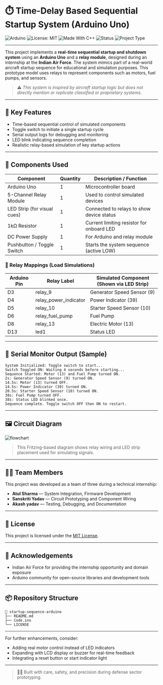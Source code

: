 # ⏱️ Time-Delay Based Sequential Startup System (Arduino Uno)

![Arduino](https://img.shields.io/badge/Platform-Arduino-blue?logo=arduino)
![License: MIT](https://img.shields.io/badge/License-MIT-yellow.svg)
![Made With C++](https://img.shields.io/badge/Made%20with-C++-1f425f.svg)
![Status](https://img.shields.io/badge/Status-Prototype-green)
![Project Type](https://img.shields.io/badge/Application-Defense-lightgrey)

---

This project implements a **real-time sequential startup and shutdown system** using an **Arduino Uno** and a **relay module**, designed during an internship at the **Indian Air Force**. The system mimics part of a real-world aircraft startup sequence for educational and simulation purposes. This prototype model uses relays to represent components such as motors, fuel pumps, and sensors.

> ⚠️ *This system is inspired by aircraft startup logic but does not directly mention or replicate classified or proprietary systems.*

---

## 📌 Key Features

* Time-based sequential control of simulated components
* Toggle switch to initiate a single startup cycle
* Serial output logs for debugging and monitoring
* LED blink indicating sequence completion
* Realistic relay-based simulation of key startup actions

---

## 🧩 Components Used

| Component                   | Quantity | Description / Function                    |
| --------------------------- | -------- | ----------------------------------------- |
| Arduino Uno                 | 1        | Microcontroller board                     |
| 5-Channel Relay Module      | 1        | Used to control simulated devices         |
| LED Strip (for visual cues) | 1        | Connected to relays to show device status |
| 1kΩ Resistor                | 1        | Current limiting resistor for onboard LED |
| DC Power Supply             | 1        | For Arduino and relay module              |
| Pushbutton / Toggle Switch  | 1        | Starts the system sequence (active LOW)   |

### 🔌 Relay Mappings (Load Simulations)

| Arduino Pin | Relay Label             | Simulated Component (Shown via LED Strip) |
| ----------- | ----------------------- | ----------------------------------------- |
| D3          | relay\_9                | Generator Speed Sensor (9)                |
| D4          | relay\_power\_indicator | Power Indicator (39)                      |
| D5          | relay\_10               | Starter Speed Sensor (10)                 |
| D6          | relay\_fuel\_pump       | Fuel Pump                                 |
| D8          | relay\_13               | Electric Motor (13)                       |
| D13         | led1                    | Status LED                                |

---

## 🧪 Serial Monitor Output (Sample)

```
System Initialized: Toggle switch to start...
Switch Toggled ON: Waiting 4 seconds before starting...
Sequence Started: Motor (13) and Fuel Pump turned ON.
2s: Generator Speed Sensor (9) turned ON.
14.5s: Motor (13) turned OFF.
14.5s: Power Indicator (39) turned ON.
20.5s: Starter Speed Sensor (10) turned ON.
38s: Fuel Pump turned OFF.
38s: Status LED blinked once.
Sequence complete. Toggle switch OFF then ON to restart.
```

---

## 🖼️ Circuit Diagram

![flowchart](https://github.com/user-attachments/assets/90de85cf-58fb-4020-9f5c-8be6da980612)


> This Fritzing-based diagram shows relay wiring and LED strip placement used for simulating signals.

---

## 👨‍💻 Team Members

This project was developed as a team of three during a technical internship:

* **Atul Sharma** — System Integration, Firmware Development
* **Sanskriti Yadav** — Circuit Prototyping and Component Wiring
* **Akash yadav** — Testing, Debugging, and Documentation

---

## 📄 License

This project is licensed under the [MIT License](LICENSE).

---

## 🤝 Acknowledgements

* Indian Air Force for providing the internship opportunity and domain exposure
* Arduino community for open-source libraries and development tools

---

## 📦 Repository Structure

```
📁 startup-sequence-arduino
├── README.md
├── Code.ino
└── LICENSE
```

---

For further enhancements, consider:

* Adding real motor control instead of LED indicators
* Expanding with LCD display or buzzer for real-time feedback
* Integrating a reset button or start indicator light

---

> 👨‍🏭 Built with care, safety, and precision during defense sector prototyping.
